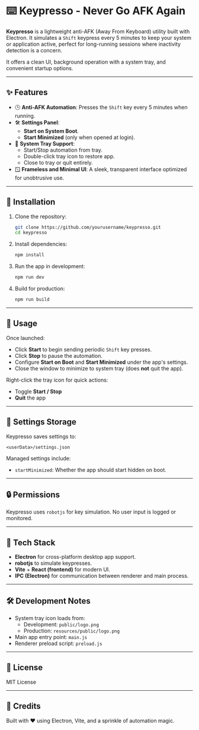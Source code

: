 # ⌨️ Keypresso - Never Go AFK Again

**Keypresso** is a lightweight anti-AFK (Away From Keyboard) utility built with Electron. It simulates a `Shift` keypress every 5 minutes to keep your system or application active, perfect for long-running sessions where inactivity detection is a concern.

It offers a clean UI, background operation with a system tray, and convenient startup options.

---

## ✨ Features

- 🕒 **Anti-AFK Automation**: Presses the `Shift` key every 5 minutes when running.
- 🛠️ **Settings Panel**:
  - **Start on System Boot**.
  - **Start Minimized** (only when opened at login).
- 🧳 **System Tray Support**:
  - Start/Stop automation from tray.
  - Double-click tray icon to restore app.
  - Close to tray or quit entirely.
- 🪟 **Frameless and Minimal UI**: A sleek, transparent interface optimized for unobtrusive use.

---

## 🧰 Installation

1. Clone the repository:

   ```bash
   git clone https://github.com/yourusername/keypresso.git
   cd keypresso
   ```

2. Install dependencies:

   ```bash
   npm install
   ```

3. Run the app in development:

   ```bash
   npm run dev
   ```

4. Build for production:

   ```bash
   npm run build
   ```

---

## 🚀 Usage

Once launched:

- Click **Start** to begin sending periodic `Shift` key presses.
- Click **Stop** to pause the automation.
- Configure **Start on Boot** and **Start Minimized** under the app's settings.
- Close the window to minimize to system tray (does **not** quit the app).

Right-click the tray icon for quick actions:
- Toggle **Start / Stop**
- **Quit** the app

---

## 📁 Settings Storage

Keypresso saves settings to:

```
<userData>/settings.json
```

Managed settings include:

- `startMinimized`: Whether the app should start hidden on boot.

---

## 🔒 Permissions

Keypresso uses `robotjs` for key simulation. No user input is logged or monitored.

---

## 🧪 Tech Stack

- **Electron** for cross-platform desktop app support.
- **robotjs** to simulate keypresses.
- **Vite** + **React (frontend)** for modern UI.
- **IPC (Electron)** for communication between renderer and main process.

---

## 🛠 Development Notes

- System tray icon loads from:
  - Development: `public/logo.png`
  - Production: `resources/public/logo.png`
- Main app entry point: `main.js`
- Renderer preload script: `preload.js`

---

## 📜 License

MIT License

---

## 🙌 Credits

Built with ❤️ using Electron, Vite, and a sprinkle of automation magic.
